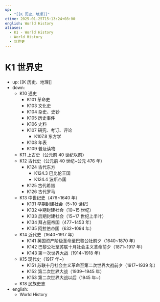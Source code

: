 ```yaml
---
up:
  - "[[K 历史、地理]]"
ctime: 2025-01-25T15:13:24+08:00
english: World History
aliases:
  - K1 - World History
  - World History
  - 世界史
---
```


# K1 世界史

- up: [[K 历史、地理]]
- down:
	- K10 通史
		- K101 革命史
		- K103 文化史
		- K104 杂史、史钞
		- K105 历史事件
		- K106 史料
		- K107 研究、考订、评论
			- K107.8 东方学
		- K108 年表
		- K109 普及读物
	- K11 上古史（公元前 40 世纪以前）
	- K12 古代史（公元前 40 世纪~公元 476 年）
		- K124 古代东方
			- K124.3 巴比伦王国
			- K124.4 波斯帝国
		- K125 古代希腊
		- K126 古代罗马
	- K13 中世纪史（476~1640 年）
		- K131 早期封建社会（5~10 世纪）
		- K132 中期封建社会（10~15 世纪）
		- K133 后期封建社会（15~17 世纪上半叶）
		- K134 拜占庭帝国（477~1453 年）
		- K135 阿拉伯帝国（632~1094 年）
	- K14 近代史（1640~1917 年）
		- K141 英国资产阶级革命至巴黎公社前夕（1640~1870 年）
		- K142 巴黎公社至苏联十月社会主义革命前夕（1871~1917 年）
		- K143 第一次世界大战（1914~1918 年）
	- K15 现代史（1917 年~）
		- K151 苏联十月社会主义革命至第二次世界大战前夕（1917~1939 年）
		- K152 第二次世界大战（1939~1945 年）
		- K153 第二次世界大战以后（1945 年~）
	- K18 民族史志
- english:
	- World History
